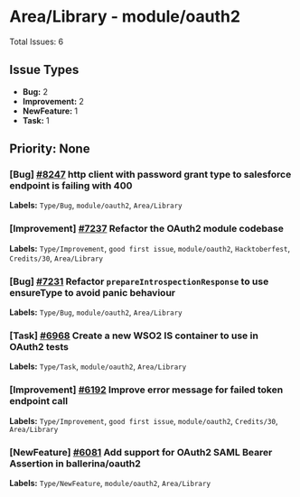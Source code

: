 # Area/Library - module/oauth2

Total Issues: 6

## Issue Types

- **Bug:** 2
- **Improvement:** 2
- **NewFeature:** 1
- **Task:** 1

## Priority: None

### [Bug] [#8247](https://github.com/ballerina-platform/ballerina-library/issues/8247) http client with password grant type to salesforce endpoint is failing with 400
**Labels:** `Type/Bug`, `module/oauth2`, `Area/Library`

### [Improvement] [#7237](https://github.com/ballerina-platform/ballerina-library/issues/7237) Refactor the OAuth2 module codebase
**Labels:** `Type/Improvement`, `good first issue`, `module/oauth2`, `Hacktoberfest`, `Credits/30`, `Area/Library`

### [Bug] [#7231](https://github.com/ballerina-platform/ballerina-library/issues/7231) Refactor `prepareIntrospectionResponse` to use ensureType to avoid panic behaviour
**Labels:** `Type/Bug`, `module/oauth2`, `Area/Library`

### [Task] [#6968](https://github.com/ballerina-platform/ballerina-library/issues/6968) Create a new WSO2 IS container to use in OAuth2 tests
**Labels:** `Type/Task`, `module/oauth2`, `Area/Library`

### [Improvement] [#6192](https://github.com/ballerina-platform/ballerina-library/issues/6192) Improve error message for failed token endpoint call
**Labels:** `Type/Improvement`, `good first issue`, `module/oauth2`, `Credits/30`, `Area/Library`

### [NewFeature] [#6081](https://github.com/ballerina-platform/ballerina-library/issues/6081) Add support for OAuth2 SAML Bearer Assertion in ballerina/oauth2
**Labels:** `Type/NewFeature`, `module/oauth2`, `Area/Library`

